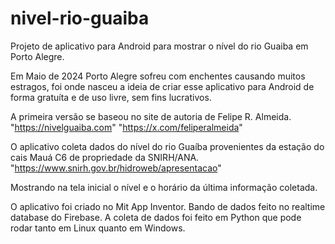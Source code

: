 # nivel-rio-guaiba
Projeto de aplicativo para Android para mostrar o nível do rio Guaiba em Porto Alegre.

Em Maio de 2024 Porto Alegre sofreu com enchentes causando muitos estragos, 
foi onde nasceu a ideia de criar esse aplicativo para Android de forma gratuíta e de uso livre, sem fins lucrativos.

A primeira versão se baseou no site de autoria de Felipe R. Almeida.
"https://nivelguaiba.com"
"https://x.com/feliperalmeida"

O aplicativo coleta dados do nível do rio Guaíba provenientes da estação do cais Mauá C6 de propriedade da SNIRH/ANA.
"https://www.snirh.gov.br/hidroweb/apresentacao"

Mostrando na tela inicial o nível e o horário da última informação coletada.

O aplicativo foi criado no Mit App Inventor.
Bando de dados feito no realtime database do Firebase.
A coleta de dados foi feito em Python que pode rodar tanto em Linux quanto em Windows.
